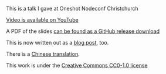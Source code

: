 This is a talk I gave at Oneshot Nodeconf Christchurch

[Video is available on YouTube](https://www.youtube.com/watch?v=-KgU5sxGtuM)

A PDF of the slides [can be found as a GitHub release download](https://github.com/aredridel/how-to-read-code/releases/download/v1.0.0/how-to-read-code.pdf)

This is now written out as a [blog post](http://aredridel.dinhe.net/2015/03/29/how-to-read-source-code/), too.

There is a [Chinese translation](https://github.com/freedombird9/how-to-read-source-code).

This work is under the [Creative Commons CC0-1.0 license](http://creativecommons.org/publicdomain/zero/1.0/)
